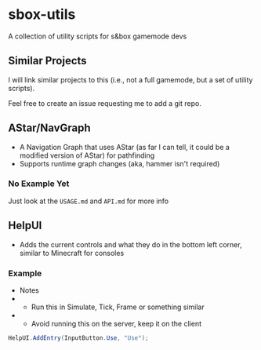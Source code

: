 # sbox-utils
A collection of utility scripts for s&amp;box gamemode devs

## Similar Projects

I will link similar projects to this (i.e., not a full gamemode, but a set of utility scripts).

Feel free to create an issue requesting me to add a git repo.


## AStar/NavGraph

- A Navigation Graph that uses AStar (as far I can tell, it could be a modified version of AStar) for pathfinding
- Supports runtime graph changes (aka, hammer isn't required)

### No Example Yet
Just look at the `USAGE.md` and `API.md` for more info

## HelpUI

- Adds the current controls and what they do in the bottom left corner, similar to Minecraft for consoles

### Example

- Notes
- - Run this in Simulate, Tick, Frame or something similar
- - Avoid running this on the server, keep it on the client

```cs
HelpUI.AddEntry(InputButton.Use, "Use");
```
